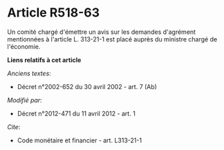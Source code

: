 # Article R518-63

Un comité chargé d'émettre un avis sur les demandes d'agrément mentionnées à l'article L. 313-21-1 est placé auprès du
ministre chargé de l'économie.

**Liens relatifs à cet article**

_Anciens textes_:

  - Décret n°2002-652 du 30 avril 2002 - art. 7 (Ab)

_Modifié par_:

  - Décret n°2012-471 du 11 avril 2012 - art. 1

_Cite_:

  - Code monétaire et financier - art. L313-21-1
